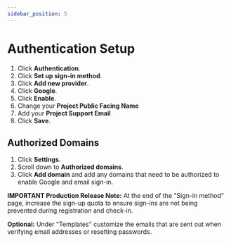 ```yaml
---
sidebar_position: 5
---
```


# Authentication Setup

1. Click **Authentication**.
2. Click **Set up sign-in method**.
3. Click **Add new provider**.
4. Click **Google**.
5. Click **Enable**.
6. Change your **Project Public Facing Name**
7. Add your **Project Support Email**
8. Click **Save**.

## Authorized Domains

1. Click **Settings**.
2. Scroll down to **Authorized domains**.
3. Click **Add domain** and add any domains that need to be authorized to enable Google and email sign-in.

**IMPORTANT Production Release Note:** At the end of the "Sign-in method" page, increase the sign-up quota to ensure sign-ins are not being prevented during registration and check-in.

**Optional:** Under "Templates" customize the emails that are sent out when verifying email addresses or resetting passwords.